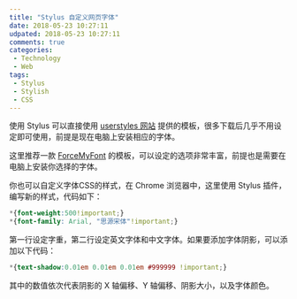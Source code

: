 ```yaml
---
title: "Stylus 自定义网页字体"
date: 2018-05-23 10:27:11
udpated: 2018-05-23 10:27:11
comments: true
categories:
 - Technology
 - Web
tags:
 - Stylus
 - Stylish
 - CSS
---
```


使用 Stylus 可以直接使用 [userstyles 网站](https://userstyles.org/) 提供的模板，很多下载后几乎不用设定即可使用，前提是现在电脑上安装相应的字体。

这里推荐一款 [ForceMyFont](https://userstyles.org/styles/100473/004-forcemyfonts-chinese-firefoxchromeie-catcat520) 的模板，可以设定的选项非常丰富，前提也是需要在电脑上安装你选择的字体。

你也可以自定义字体CSS的样式，在 Chrome 浏览器中，这里使用 Stylus 插件，编写新的样式，代码如下：
```css
*{font-weight:500!important;}
*{font-family: Arial, "思源宋体"!important;}
```
第一行设定字重，第二行设定英文字体和中文字体。如果要添加字体阴影，可以添加以下代码：
```css
*{text-shadow:0.01em 0.01em 0.01em #999999 !important;}
```
其中的数值依次代表阴影的 X 轴偏移、Y 轴偏移、阴影大小，以及字体颜色。
<!-- more -->

